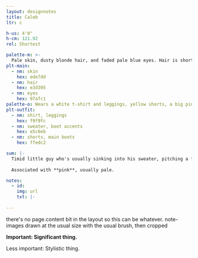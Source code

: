 ```yaml
---
layout: designnotes
title: Caleb
ltr: c

h-us: 4'0"
h-cm: 121.92
rel: Shortest

palette-m: >-
  Pale skin, dusty blonde hair, and faded pale blue eyes. Hair is short and frazzled, drawn with stylistic "bumps" for a softer appearance.
plt-main:
  - nm: skin
    hex: ede7dd
  - nm: hair
    hex: e3d395
  - nm: eyes
    hex: 97afc1
palette-o: Wears a white t-shirt and leggings, yellow shorts, a big pink off-shoulder sweater with sleeves that cover the hands, and fuzzy yellow & pink boots.
plt-outfit:
  - nm: shirt, leggings
    hex: f9f9fc
  - nm: sweater, boot accents
    hex: e5c6eb
  - nm: shorts, main boots
    hex: ffedc2

sum: |-
  Timid little guy who's usually sinking into his sweater, pitching a fit, or both. Huge, nervous eyes and a mouth that's always wavering. Clothes drown him in soft pastels; hands are almost always tucked into long sleeves.
  
  Associated with **pink**, usually pale.

notes:
  - id: 
    img: url
    txt: |-
      
---
```

there's no page.content bit in the layout so this can be whatever. note-images drawn at the usual size with the usual brush, then cropped

**<span class='x'>Important: </span>Significant thing.**

<span class='ni'><span class='x'>Less important: </span>Stylistic thing.</span>